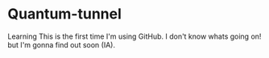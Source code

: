 # Quantum-tunnel
Learning
This is the first time I'm using GitHub. I don't know whats going on!
but I'm gonna find out soon (IA).
